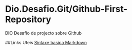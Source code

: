 # Dio.Desafio.Git/Github-First-Repository
DIO Desafio de projecto sobre Github

##Links Uteis
[Sintaxe basica Markdown](https://www.markdownguide.org/basic-syntax/)
